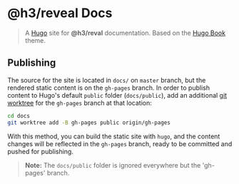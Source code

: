 # @h3/reveal Docs

>A [Hugo] site for __@h3/reval__ documentation. Based on the [Hugo Book] theme.


## Publishing

The source for the site is located in `docs/` on `master` branch, but the
rendered static content is on the `gh-pages` branch. In order to publish content
to Hugo's default `public` folder (`docs/public`), add an additional [git worktree]
for the `gh-pages` branch at that location:

```bash
cd docs
git worktree add -B gh-pages public origin/gh-pages
```

With this method, you can build the static site with `hugo`, and the content
changes will be reflected in the `gh-pages` branch, ready to be committed and
pushed for publishing.

>__Note:__ The `docs/public` folder is ignored everywhere but the 'gh-pages' branch.


[Hugo]:https://gohugo.io
[Hugo Book]:https://themes.gohugo.io/hugo-book/
[git worktree]:https://git-scm.com/docs/git-worktree
